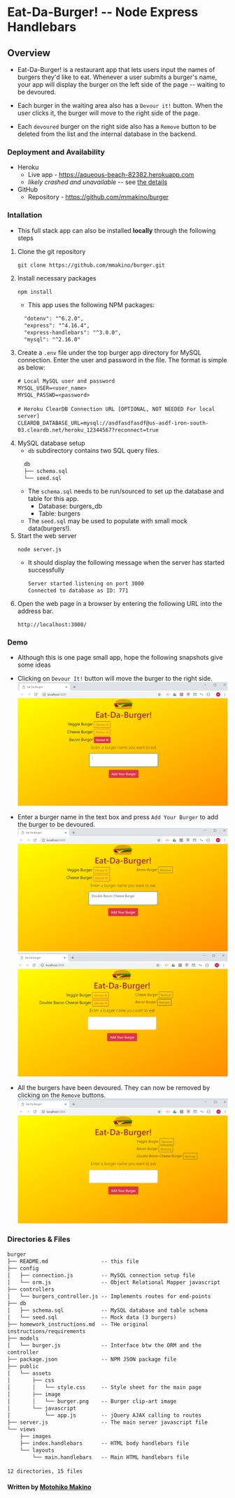 # Eat-Da-Burger! -- Node Express Handlebars

## Overview

* Eat-Da-Burger! is a restaurant app that lets users input the names of burgers they'd like to eat. Whenever a user submits a burger's name, your app will display the burger on the left side of the page -- waiting to be devoured.

* Each burger in the waiting area also has a `Devour it!` button. When the user clicks it, the burger will move to the right side of the page.

* Each `devoured` burger on the right side also has a `Remove` button to be deleted from the list and the internal database in the backend.

### Deployment and Availability

* Heroku
  * Live app - https://aqueous-beach-82382.herokuapp.com
  * _likely crashed and unavailable_ -- see [the details](README-heroku.md)
* GitHub
  * Repository - https://github.com/mmakino/burger

### Intallation

* This full stack app can also be installed __locally__ through the following steps 

1. Clone the git repository
    ```
    git clone https://github.com/mmakino/burger.git
    ```
1. Install necessary packages
    ```
    npm install
    ```
    * This app uses the following NPM packages:
    ```
      "dotenv": "^6.2.0",
      "express": "^4.16.4",
      "express-handlebars": "^3.0.0",
      "mysql": "^2.16.0"
    ```
1. Create a `.env` file under the top burger app directory for MySQL connection. Enter the user and password in the file. The format is simple as below:
    ```
    # Local MySQL user and password
    MYSQL_USER=<user_name>
    MYSQL_PASSWD=<password>
    
    # Heroku ClearDB Connection URL [OPTIONAL, NOT NEEDED For local server]
    CLEARDB_DATABASE_URL=mysql://asdfasdfasdf@us-asdf-iron-south-03.cleardb.net/heroku_12344567?reconnect=true
    ```
1. MySQL database setup
    * `db` subdirectory contains two SQL query files.
    ```
      db
      ├── schema.sql
      └── seed.sql
    ```
    * The `schema.sql` needs to be run/sourced to set up the database and table for this app.
        * Database: burgers_db
        * Table: burgers
    * The `seed.sql` may be used to populate with small mock data(burgers!).
1. Start the web server
    ```
    node server.js
    ```
    * It should display the following message when the server has started successfully
      ```
      Server started listening on port 3000
      Connected to database as ID: 771
      ```
1. Open the web page in a browser by entering the following URL into the address bar.
    ```
    http://localhost:3000/
    ```

### Demo
* Although this is one page small app, hope the following snapshots give some ideas

* Clicking on `Devour It!` button will move the burger to the right side.
    ![Demo Image home](public/assets/image/demo-1.png)
* Enter a burger name in the text box and press `Add Your Burger` to add the burger to be devoured. 
    ![Demo Image home](public/assets/image/demo-2.png)
    ![Demo Image home](public/assets/image/demo-3.png)
* All the burgers have been devoured. They can now be removed by clicking on the `Remove` buttons.
    ![Demo Image home](public/assets/image/demo-4.png)
    
### Directories & Files
```
burger
├── README.md                 -- this file
├── config
│   ├── connection.js         -- MySQL connection setup file
│   └── orm.js                -- Object Relational Mapper javascript
├── controllers
│   └── burgers_controller.js -- Implements routes for end-points
├── db
│   ├── schema.sql            -- MySQL database and table schema
│   └── seed.sql              -- Mock data (3 burgers)
├── homework_instructions.md  -- THe original instructions/requirements
├── models
│   └── burger.js             -- Interface btw the ORM and the controller
├── package.json              -- NPM JSON package file
├── public
│   └── assets
│       ├── css
│       │   └── style.css     -- Style sheet for the main page
│       ├── image
│       │   └── burger.png    -- Burger clip-art image
│       └── javascript
│           └── app.js        -- jQuery AJAX calling to routes
├── server.js                 -- The main server javascript file
└── views
    ├── images
    ├── index.handlebars      -- HTML body handlebars file
    └── layouts
        └── main.handlebars   -- Main HTML handlebars file

12 directories, 15 files
```

#### Written by [Motohiko Makino](https://mmakino.github.io/)

